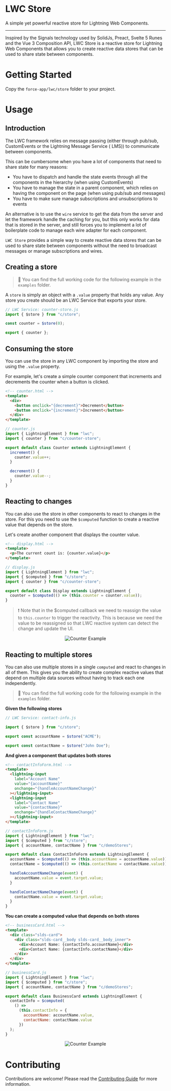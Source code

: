 # LWC Store

A simple yet powerful reactive store for Lightning Web Components.

---

Inspired by the Signals technology used by SolidJs, Preact, Svelte 5 Runes and the Vue 3 Composition API, LWC Store is a
reactive store for Lightning Web Components that allows you to create reactive data stores
that can be used to share state between components.

# Getting Started

Copy the `force-app/lwc/store` folder to your project.

# Usage

## Introduction

The LWC framework relies on message passing (either through pub/sub, CustomEvents or the Lightning Message Service (
LMS))
to communicate between components.

This can be cumbersome when you have a lot of components that need to share state for many reasons:

- You have to dispatch and handle the state events through all the components in the hierarchy (when using CustomEvents)
- You have to manage the state in a parent component, which relies on having the component on the page (when using
  pub/sub and messages)
- You have to make sure manage subscriptions and unsubscriptions to events

An alternative is to use the `wire` service to get the data from the server and let the framework handle the caching
for you, but this only works for data that is stored in the server, and still forces you to implement a lot of
boilerplate code to manage each wire adapter for each component.

`LWC Store` provides a simple way to create reactive data stores that can be used to share state between components
without the need to broadcast messages or manage subscriptions and wires.

## Creating a store

> 👀 You can find the full working code for the following example in the `examples`
> folder.

A `store` is simply an object with a `.value` property that holds any value. Any store you create should be an LWC
Service that exports your store.

```javascript
// LWC Service: counter-store.js
import { $store } from "c/store";

const counter = $store(0);

export { counter };
```

## Consuming the store

You can use the store in any LWC component by importing the store and using the `.value` property.

For example, let's create a simple counter component that increments and decrements the counter when a button is
clicked.

```html
<!-- counter.html -->
<template>
  <div>
    <button onclick="{decrement}">Decrement</button>
    <button onclick="{increment}">Increment</button>
  </div>
</template>
```

```javascript
// counter.js
import { LightningElement } from "lwc";
import { counter } from "c/counter-store";

export default class Counter extends LightningElement {
  increment() {
    counter.value++;
  }

  decrement() {
    counter.value--;
  }
}
```

## Reacting to changes

You can also use the store in other components to react to changes in the store. For this you need
to use the `$computed` function to create a reactive value that depends on the store.

Let's create another component that displays the counter value.

```html
<!-- display.html -->
<template>
  <p>The current count is: {counter.value}</p>
</template>
```

```javascript
// display.js
import { LightningElement } from "lwc";
import { $computed } from "c/store";
import { counter } from "c/counter-store";

export default class Display extends LightningElement {
  counter = $computed(() => (this.counter = counter.value));
}
```

> ❗ Note that in the $computed callback we need to reassign the value to `this.counter`
> to trigger the reactivity. This is because we need the value to be reassigned so that
> LWC reactive system can detect the change and update the UI.

<div style="text-align: center;">
    <img src="./doc-assets/counter-example.gif" alt="Counter Example" />
</div>

## Reacting to multiple stores

You can also use multiple stores in a single `computed` and react to changes in all of them.
This gives you the ability to create complex reactive values that depend on multiple data sources
without having to track each one independently.

> 👀 You can find the full working code for the following example in the `examples`
> folder.

**Given the following stores**

```javascript
// LWC Service: contact-info.js

import { $store } from "c/store";

export const accountName = $store("ACME");

export const contactName = $store("John Doe");
```

**And given a component that updates both stores**

```html
<!-- contactInfoForm.html -->
<template>
  <lightning-input
    label="Account Name"
    value="{accountName}"
    onchange="{handleAccountNameChange}"
  ></lightning-input>
  <lightning-input
    label="Contact Name"
    value="{contactName}"
    onchange="{handleContactNameChange}"
  ></lightning-input>
</template>
```

```javascript
// contactInfoForm.js
import { LightningElement } from "lwc";
import { $computed } from "c/store";
import { accountName, contactName } from "c/demoStores";

export default class ContactInfoForm extends LightningElement {
  accountName = $computed(() => (this.accountName = accountName.value));
  contactName = $computed(() => (this.contactName = contactName.value));

  handleAccountNameChange(event) {
    accountName.value = event.target.value;
  }

  handleContactNameChange(event) {
    contactName.value = event.target.value;
  }
}
```

**You can create a computed value that depends on both stores**

```html
<!-- businessCard.html -->
<template>
  <div class="slds-card">
    <div class="slds-card__body slds-card__body_inner">
      <div>Account Name: {contactInfo.accountName}</div>
      <div>Contact Name: {contactInfo.contactName}</div>
    </div>
  </div>
</template>
```

```javascript
// businessCard.js
import { LightningElement } from "lwc";
import { $computed } from "c/store";
import { accountName, contactName } from "c/demoStores";

export default class BusinessCard extends LightningElement {
  contactInfo = $computed(
    () =>
      (this.contactInfo = {
        accountName: accountName.value,
        contactName: contactName.value
      })
  );
}
```

<div style="text-align: center;">
    <img src="./doc-assets/business-card-example.gif" alt="Counter Example" />
</div>

# Contributing

Contributions are welcome! Please read the [Contributing Guide](CONTRIBUTING.md) for more information.
